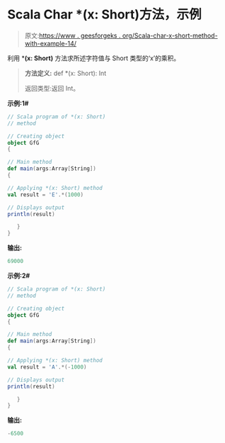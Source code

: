 # Scala Char *(x: Short)方法，示例

> 原文:[https://www . geesforgeks . org/Scala-char-x-short-method-with-example-14/](https://www.geeksforgeeks.org/scala-char-x-short-method-with-example-14/)

利用 ***(x: Short)** 方法求所述字符值与 Short 类型的‘x’的乘积。

> **方法定义:** def *(x: Short): Int
> 
> 返回类型:返回 Int。

**示例:1#**

```scala
// Scala program of *(x: Short)
// method

// Creating object
object GfG
{  

// Main method
def main(args:Array[String])
{

// Applying *(x: Short) method 
val result = 'E'.*(1000)

// Displays output
println(result)

   }
} 
```

**输出:**

```scala
69000

```

**示例:2#**

```scala
// Scala program of *(x: Short)
// method

// Creating object
object GfG
{  

// Main method
def main(args:Array[String])
{

// Applying *(x: Short) method
val result = 'A'.*(-1000)

// Displays output
println(result)

   }
} 
```

**输出:**

```scala
-6500

```